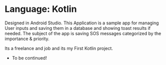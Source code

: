 # Language: Kotlin
Designed in Android Studio.
This Application is a sample app for managing User inputs and saving them in a database and showing toast results if needed.
The subject of the app is saving SOS messages categorized by the importance & priority.

Its a freelance and job and its my First Kotlin project.
* To be continued!
